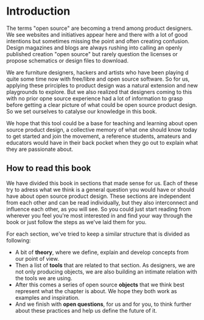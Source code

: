 Introduction
========

The terms "open source" are becoming a trend among product designers. We see websites and initiatives appear here and there with a lot of good intentions but sometimes missing the point and often creating confusion. Design magazines and blogs are always rushing into calling an openly published creation "open source" but rarely question the licenses or propose schematics or design files to download.

We are furniture designers, hackers and artists who have been playing d quite some time now with free/libre and open source software. So for us, applying these prirciples to product design was a natural extension and new playgrounds to explore. But we also realized that designers coming to this with no prior opne source experience had a lot of information to grasp before getting a clear picture of what could be open source product design. So we set ourselves to catalyse our knowledge in this book.

We hope that this tool could be a base for teaching and learning about open source product design, a collective memory of what one should know today to get started and join the movement, a reference students, amateurs and educators would have in their back pocket when they go out to explain what they are passionate about. 

How to read this book
-------------------------------

We have divided this book in sections that made sense for us. Each of these try to adress what we think is a general question you would have or should have about open source product design. These sections are independent from each other and can be read individually, but they also interconnect and influence each other, as you will see. So you could just start reading from wherever you feel you're most interested in and find your way through the book or just follow the steps as we've laid them for you.

For each section, we've tried to keep a similar structure that is divided as following:

- A bit of **theory**, where we define, explain and develop concepts from our point of view.
- Then a list of **tools** that are related to that section. As designers, we are not only producing objects, we are also building an intimate relation with the tools we are using.
- After this comes a series of open source **objects** that we think best represent what the chapter is about. We hope they both work as examples and inspiration.
- And we finish with **open questions**, for us and for you, to think further about these  practices and help us define the future of it.


